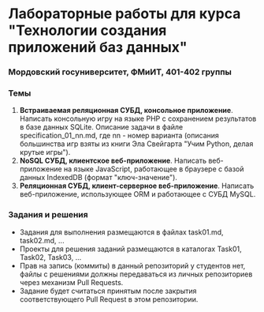 # Лабораторные работы для курса "Технологии создания приложений баз данных"
### Мордовский госуниверситет, ФМиИТ, 401-402 группы

### Темы
1. **Встраиваемая реляционная СУБД, консольное приложение**. Написать консольную игру на языке PHP с сохранением результатов в базе данных SQLite. Описание задачи в файле specification_01_nn.md, где nn - номер варианта (описания большинства игр взяты из книги Эла Свейгарта "Учим Python, делая крутые игры").
2. **NoSQL СУБД, клиентское веб-приложение**. Написать веб-приложение на языке JavaScript, работающее в браузере с базой данных IndexedDB (формат "ключ-значение").
3. **Реляционная СУБД, клиент-серверное веб-приложение**. Написать веб-приложение, использующее ORM и работающее с СУБД MySQL.

### Задания и решения
* Задания для выполнения размещаются в файлах task01.md, task02.md, ...
* Проекты для решения заданий размещаются в каталогах Task01, Task02, Task03, ...
* Прав на запись (коммиты) в данный репозиторий у студентов нет, файлы с решениями должны передаваться из личных репозиториев через механизм Pull Requests.
* Задание будет считаться принятым после закрытия соответствующего Pull Request в этом репозитории.

